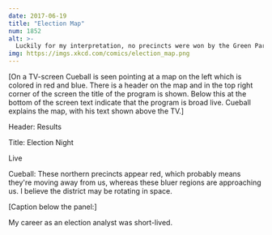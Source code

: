 ```yaml
---
date: 2017-06-19
title: "Election Map"
num: 1852
alt: >-
  Luckily for my interpretation, no precincts were won by the Green Party.
img: https://imgs.xkcd.com/comics/election_map.png
---
```

[On a TV-screen Cueball is seen pointing at a map on the left which is colored in red and blue. There is a header on the map and in the top right corner of the screen the title of the program is shown. Below this at the bottom of the screen text indicate that the program is broad live. Cueball explains the map, with his text shown above the TV.]

Header: Results

Title: Election Night

Live

Cueball: These northern precincts appear red, which probably means they're moving away from us, whereas these bluer regions are approaching us. I believe the district may be rotating in space.

[Caption below the panel:]

My career as an election analyst was short-lived.